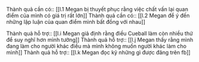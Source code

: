 Thành quả cần có:: [[l.1 Megan bị thuyết phục rằng việc chất vấn lại quan điểm của mình có giá trị rất lớn]]
Thành quả cần có:: [[l.2 Megan để ý đến những lập luận của quan điểm mình bất đồng với nhau]]

Thành quả hỗ trợ:: [[l.i Megan giả định rằng điều Cueball làm còn nhiều thứ để suy nghĩ hơn mình tưởng]]
Thành quả hỗ trợ:: [[l.j Megan thấy rằng mình đang làm cho người khác điều mà mình không muốn người khác làm cho mình]]
Thành quả hỗ trợ:: [[l.k Megan đọc kỹ những gì được đăng trên fb]]
